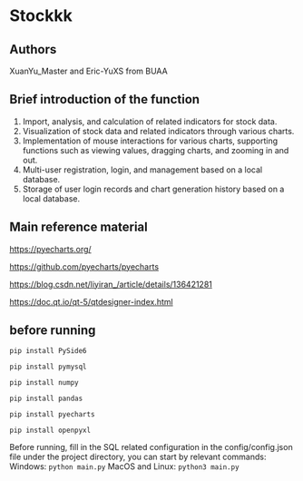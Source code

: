 # Stockkk

## Authors

XuanYu_Master and Eric-YuXS from BUAA

## Brief introduction of the function

1. Import, analysis, and calculation of related indicators for stock data.
2. Visualization of stock data and related indicators through various charts.
3. Implementation of mouse interactions for various charts, supporting functions such as viewing values, dragging charts, and zooming in and out.
4. Multi-user registration, login, and management based on a local database.
5. Storage of user login records and chart generation history based on a local database.

## Main reference material

https://pyecharts.org/

https://github.com/pyecharts/pyecharts

https://blog.csdn.net/liyiran_/article/details/136421281

https://doc.qt.io/qt-5/qtdesigner-index.html

## before running

`pip install PySide6`

`pip install pymysql`

`pip install numpy`

`pip install pandas`

`pip install pyecharts`

`pip install openpyxl`

Before running, fill in the SQL related configuration in the config/config.json file under the project directory, you can start by relevant commands:
Windows:	`python main.py`
MacOS and Linux:	 `python3 main.py`